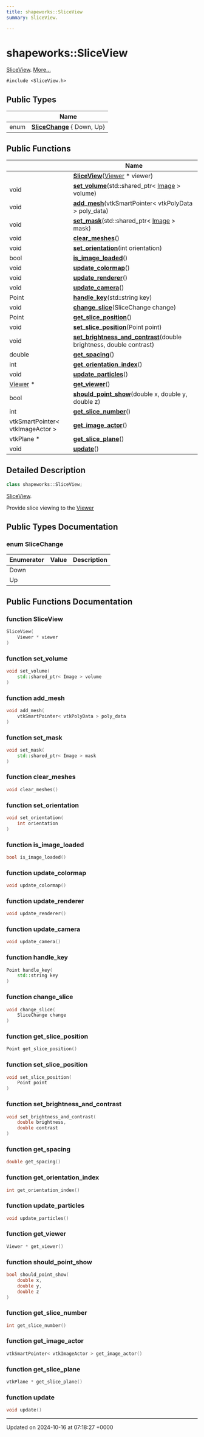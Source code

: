 ```yaml
---
title: shapeworks::SliceView
summary: SliceView. 

---
```


# shapeworks::SliceView



[SliceView]().  [More...](#detailed-description)


`#include <SliceView.h>`

## Public Types

|                | Name           |
| -------------- | -------------- |
| enum| **[SliceChange](../Classes/classshapeworks_1_1SliceView.md#enum-slicechange)** { Down, Up} |

## Public Functions

|                | Name           |
| -------------- | -------------- |
| | **[SliceView](../Classes/classshapeworks_1_1SliceView.md#function-sliceview)**([Viewer](../Classes/classshapeworks_1_1Viewer.md) * viewer) |
| void | **[set_volume](../Classes/classshapeworks_1_1SliceView.md#function-set-volume)**(std::shared_ptr< [Image](../Classes/classshapeworks_1_1Image.md) > volume) |
| void | **[add_mesh](../Classes/classshapeworks_1_1SliceView.md#function-add-mesh)**(vtkSmartPointer< vtkPolyData > poly_data) |
| void | **[set_mask](../Classes/classshapeworks_1_1SliceView.md#function-set-mask)**(std::shared_ptr< [Image](../Classes/classshapeworks_1_1Image.md) > mask) |
| void | **[clear_meshes](../Classes/classshapeworks_1_1SliceView.md#function-clear-meshes)**() |
| void | **[set_orientation](../Classes/classshapeworks_1_1SliceView.md#function-set-orientation)**(int orientation) |
| bool | **[is_image_loaded](../Classes/classshapeworks_1_1SliceView.md#function-is-image-loaded)**() |
| void | **[update_colormap](../Classes/classshapeworks_1_1SliceView.md#function-update-colormap)**() |
| void | **[update_renderer](../Classes/classshapeworks_1_1SliceView.md#function-update-renderer)**() |
| void | **[update_camera](../Classes/classshapeworks_1_1SliceView.md#function-update-camera)**() |
| Point | **[handle_key](../Classes/classshapeworks_1_1SliceView.md#function-handle-key)**(std::string key) |
| void | **[change_slice](../Classes/classshapeworks_1_1SliceView.md#function-change-slice)**(SliceChange change) |
| Point | **[get_slice_position](../Classes/classshapeworks_1_1SliceView.md#function-get-slice-position)**() |
| void | **[set_slice_position](../Classes/classshapeworks_1_1SliceView.md#function-set-slice-position)**(Point point) |
| void | **[set_brightness_and_contrast](../Classes/classshapeworks_1_1SliceView.md#function-set-brightness-and-contrast)**(double brightness, double contrast) |
| double | **[get_spacing](../Classes/classshapeworks_1_1SliceView.md#function-get-spacing)**() |
| int | **[get_orientation_index](../Classes/classshapeworks_1_1SliceView.md#function-get-orientation-index)**() |
| void | **[update_particles](../Classes/classshapeworks_1_1SliceView.md#function-update-particles)**() |
| [Viewer](../Classes/classshapeworks_1_1Viewer.md) * | **[get_viewer](../Classes/classshapeworks_1_1SliceView.md#function-get-viewer)**() |
| bool | **[should_point_show](../Classes/classshapeworks_1_1SliceView.md#function-should-point-show)**(double x, double y, double z) |
| int | **[get_slice_number](../Classes/classshapeworks_1_1SliceView.md#function-get-slice-number)**() |
| vtkSmartPointer< vtkImageActor > | **[get_image_actor](../Classes/classshapeworks_1_1SliceView.md#function-get-image-actor)**() |
| vtkPlane * | **[get_slice_plane](../Classes/classshapeworks_1_1SliceView.md#function-get-slice-plane)**() |
| void | **[update](../Classes/classshapeworks_1_1SliceView.md#function-update)**() |

## Detailed Description

```cpp
class shapeworks::SliceView;
```

[SliceView](). 

Provide slice viewing to the [Viewer](../Classes/classshapeworks_1_1Viewer.md)

## Public Types Documentation

### enum SliceChange

| Enumerator | Value | Description |
| ---------- | ----- | ----------- |
| Down | |   |
| Up | |   |




## Public Functions Documentation

### function SliceView

```cpp
SliceView(
    Viewer * viewer
)
```


### function set_volume

```cpp
void set_volume(
    std::shared_ptr< Image > volume
)
```


### function add_mesh

```cpp
void add_mesh(
    vtkSmartPointer< vtkPolyData > poly_data
)
```


### function set_mask

```cpp
void set_mask(
    std::shared_ptr< Image > mask
)
```


### function clear_meshes

```cpp
void clear_meshes()
```


### function set_orientation

```cpp
void set_orientation(
    int orientation
)
```


### function is_image_loaded

```cpp
bool is_image_loaded()
```


### function update_colormap

```cpp
void update_colormap()
```


### function update_renderer

```cpp
void update_renderer()
```


### function update_camera

```cpp
void update_camera()
```


### function handle_key

```cpp
Point handle_key(
    std::string key
)
```


### function change_slice

```cpp
void change_slice(
    SliceChange change
)
```


### function get_slice_position

```cpp
Point get_slice_position()
```


### function set_slice_position

```cpp
void set_slice_position(
    Point point
)
```


### function set_brightness_and_contrast

```cpp
void set_brightness_and_contrast(
    double brightness,
    double contrast
)
```


### function get_spacing

```cpp
double get_spacing()
```


### function get_orientation_index

```cpp
int get_orientation_index()
```


### function update_particles

```cpp
void update_particles()
```


### function get_viewer

```cpp
Viewer * get_viewer()
```


### function should_point_show

```cpp
bool should_point_show(
    double x,
    double y,
    double z
)
```


### function get_slice_number

```cpp
int get_slice_number()
```


### function get_image_actor

```cpp
vtkSmartPointer< vtkImageActor > get_image_actor()
```


### function get_slice_plane

```cpp
vtkPlane * get_slice_plane()
```


### function update

```cpp
void update()
```


-------------------------------

Updated on 2024-10-16 at 07:18:27 +0000